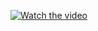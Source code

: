 [![Watch the video](https://img.youtube.com/vi/qKFuQakKlDU/hqdefault.jpg)](https://www.youtube.com/watch?v=qKFuQakKlDU?autoplay=1)
